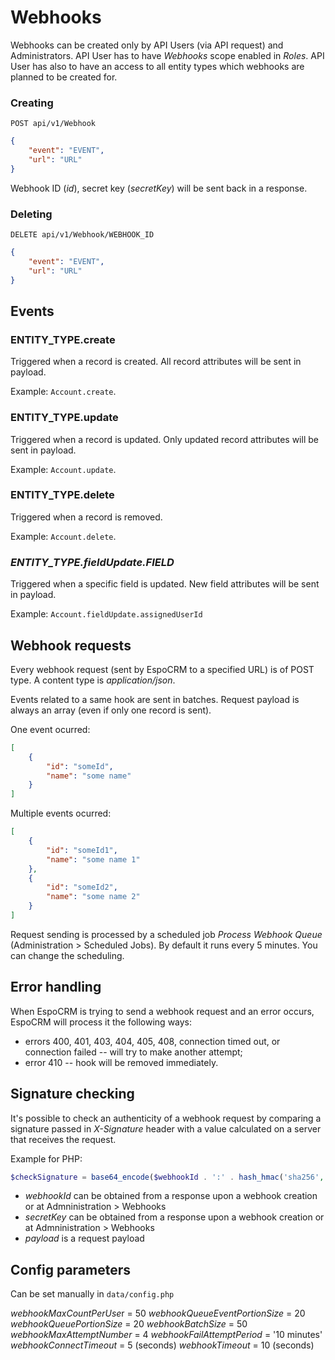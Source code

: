 # Webhooks

Webhooks can be created only by API Users (via API request) and Administrators. API User has to have *Webhooks* scope enabled in *Roles*. API User has also to have an access to all entity types which webhooks are planned to be created for. 

### Creating

`POST api/v1/Webhook`

```json
{
    "event": "EVENT",
    "url": "URL"
}
```

Webhook ID (*id*), secret key (*secretKey*) will be sent back in a response.

### Deleting

`DELETE api/v1/Webhook/WEBHOOK_ID`

```json
{
    "event": "EVENT",
    "url": "URL"
}
```


## Events

### ENTITY_TYPE.create

Triggered when a record is created. All record attributes will be sent in payload.

Example: `Account.create`.

### ENTITY_TYPE.update

Triggered when a record is updated. Only updated record attributes will be sent in payload.

Example: `Account.update`.

### ENTITY_TYPE.delete

Triggered when a record is removed.

Example: `Account.delete`.

### *ENTITY_TYPE.fieldUpdate.FIELD*

Triggered when a specific field is updated. New field attributes will be sent in payload.

Example: `Account.fieldUpdate.assignedUserId`


## Webhook requests

Every webhook request (sent by EspoCRM to a specified URL) is of POST type. A content type is *application/json*.

Events related to a same hook are sent in batches. Request payload is always an array (even if only one record is sent).

One event ocurred:

```json
[
    {
        "id": "someId",
        "name": "some name"
    }
]
```

Multiple events ocurred:

```json
[
    {
        "id": "someId1",
        "name": "some name 1"
    },
    {
        "id": "someId2",
        "name": "some name 2"
    }
]
```

Request sending is processed by a scheduled job *Process Webhook Queue* (Administration > Scheduled Jobs). By default it runs every 5 minutes. You can change the scheduling. 

## Error handling

When EspoCRM is trying to send a webhook request and an error occurs, EspoCRM will process it the following ways:

* errors 400, 401, 403, 404, 405, 408, connection timed out, or connection failed -- will try to make another attempt;
* error 410 -- hook will be removed immediately.

## Signature checking

It's possible to check an authenticity of a webhook request by comparing a signature passed in *X-Signature* header with a value calculated on a server that receives the request.

Example for PHP:

```php
$checkSignature = base64_encode($webhookId . ':' . hash_hmac('sha256', $payload, $secretKey, true));
```

* *webhookId* can be obtained from a response upon a webhook creation or at Admninistration > Webhooks
* *secretKey* can be obtained from a response upon a webhook creation or at Admninistration > Webhooks
* *payload* is a request payload


## Config parameters

Can be set manually in `data/config.php`

*webhookMaxCountPerUse*r = 50
*webhookQueueEventPortionSize* = 20
*webhookQueuePortionSize* = 20
*webhookBatchSize* = 50
*webhookMaxAttemptNumber* = 4
*webhookFailAttemptPeriod* = '10 minutes'
*webhookConnectTimeout* = 5 (seconds)
*webhookTimeout* = 10 (seconds)
